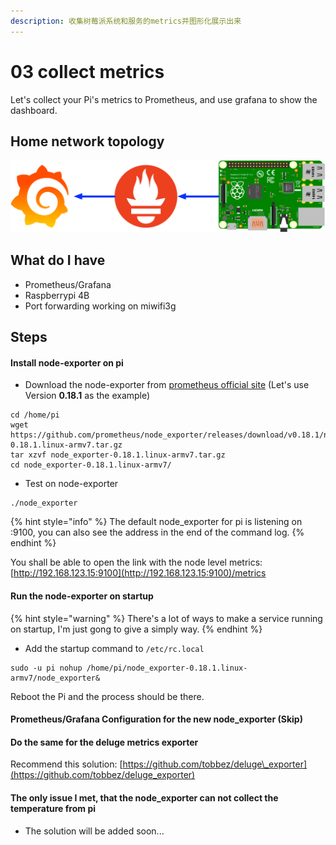 ```yaml
---
description: 收集树莓派系统和服务的metrics并图形化展示出来
---
```


# 03 collect metrics

Let's collect your Pi's metrics to Prometheus, and use grafana to show the dashboard.

## Home network topology

![](../.gitbook/assets/collect-metrics.png)

## What do I have

* Prometheus/Grafana
* Raspberrypi 4B
* Port forwarding working on miwifi3g

## Steps

#### Install node-exporter on pi

* Download the node-exporter from [prometheus official site](https://prometheus.io/download/#node_exporter) \(Let's use Version **0.18.1** as the example\)

```text
cd /home/pi
wget https://github.com/prometheus/node_exporter/releases/download/v0.18.1/node_exporter-0.18.1.linux-armv7.tar.gz
tar xzvf node_exporter-0.18.1.linux-armv7.tar.gz
cd node_exporter-0.18.1.linux-armv7/
```

* Test on node-exporter

```text
./node_exporter
```

{% hint style="info" %}
The default node\_exporter for pi is listening on :9100, you can also see the address in the end of the command log.
{% endhint %}

You shall be able to open the link with the node level metrics: [http://192.168.123.15:9100](http://192.168.123.15:9100)/metrics

#### Run the node-exporter on startup

{% hint style="warning" %}
There's a lot of ways to make a service running on startup, I'm just gong to give a simply way.
{% endhint %}

* Add the startup command to `/etc/rc.local`

```text
sudo -u pi nohup /home/pi/node_exporter-0.18.1.linux-armv7/node_exporter&
```

Reboot the Pi and the process should be there.

#### Prometheus/Grafana Configuration for the new node\_exporter \(Skip\)

#### Do the same for the deluge metrics exporter

Recommend this solution: [https://github.com/tobbez/deluge\_exporter](https://github.com/tobbez/deluge_exporter)

#### The only issue I met, that the node\_exporter can not collect the temperature from pi

* The solution will be added soon...

